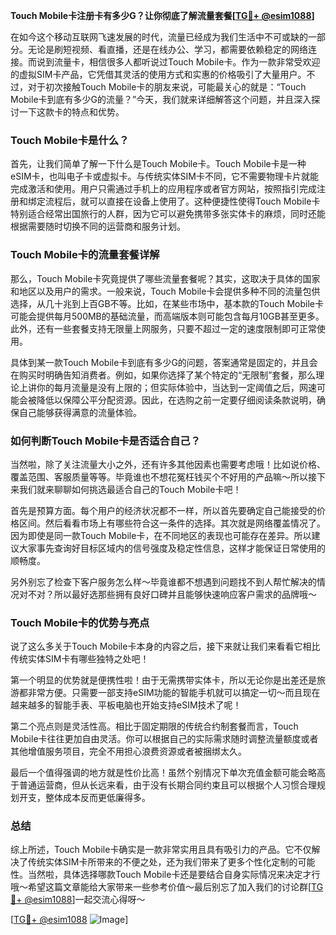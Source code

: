 **Touch Mobile卡注册卡有多少G？让你彻底了解流量套餐[[TG💪+ @esim1088](https://t.me/s/esim1088)]**

在如今这个移动互联网飞速发展的时代，流量已经成为我们生活中不可或缺的一部分。无论是刷短视频、看直播，还是在线办公、学习，都需要依赖稳定的网络连接。而说到流量卡，相信很多人都听说过Touch Mobile卡。作为一款非常受欢迎的虚拟SIM卡产品，它凭借其灵活的使用方式和实惠的价格吸引了大量用户。不过，对于初次接触Touch Mobile卡的朋友来说，可能最关心的就是：“Touch Mobile卡到底有多少G的流量？”今天，我们就来详细解答这个问题，并且深入探讨一下这款卡的特点和优势。

### Touch Mobile卡是什么？

首先，让我们简单了解一下什么是Touch Mobile卡。Touch Mobile卡是一种eSIM卡，也叫电子卡或虚拟卡。与传统实体SIM卡不同，它不需要物理卡片就能完成激活和使用。用户只需通过手机上的应用程序或者官方网站，按照指引完成注册和绑定流程后，就可以直接在设备上使用了。这种便捷性使得Touch Mobile卡特别适合经常出国旅行的人群，因为它可以避免携带多张实体卡的麻烦，同时还能根据需要随时切换不同的运营商和服务计划。

### Touch Mobile卡的流量套餐详解

那么，Touch Mobile卡究竟提供了哪些流量套餐呢？其实，这取决于具体的国家和地区以及用户的需求。一般来说，Touch Mobile卡会提供多种不同的流量包供选择，从几十兆到上百GB不等。比如，在某些市场中，基本款的Touch Mobile卡可能会提供每月500MB的基础流量，而高端版本则可能包含每月10GB甚至更多。此外，还有一些套餐支持无限量上网服务，只要不超过一定的速度限制即可正常使用。

具体到某一款Touch Mobile卡到底有多少G的问题，答案通常是固定的，并且会在购买时明确告知消费者。例如，如果你选择了某个特定的“无限制”套餐，那么理论上讲你的每月流量是没有上限的；但实际体验中，当达到一定阈值之后，网速可能会被降低以保障公平分配资源。因此，在选购之前一定要仔细阅读条款说明，确保自己能够获得满意的流量体验。

### 如何判断Touch Mobile卡是否适合自己？

当然啦，除了关注流量大小之外，还有许多其他因素也需要考虑哦！比如说价格、覆盖范围、客服质量等等。毕竟谁也不想花冤枉钱买个不好用的产品嘛～所以接下来我们就来聊聊如何挑选最适合自己的Touch Mobile卡吧！

首先是预算方面。每个用户的经济状况都不一样，所以首先要确定自己能接受的价格区间。然后看看市场上有哪些符合这一条件的选择。其次就是网络覆盖情况了。因为即使是同一款Touch Mobile卡，在不同地区的表现也可能存在差异。所以建议大家事先查询好目标区域内的信号强度及稳定性信息，这样才能保证日常使用的顺畅度。

另外别忘了检查下客户服务怎么样～毕竟谁都不想遇到问题找不到人帮忙解决的情况对不对？所以最好选那些拥有良好口碑并且能够快速响应客户需求的品牌哦～

### Touch Mobile卡的优势与亮点

说了这么多关于Touch Mobile卡本身的内容之后，接下来就让我们来看看它相比传统实体SIM卡有哪些独特之处吧！

第一个明显的优势就是便携性啦！由于无需携带实体卡，所以无论你是出差还是旅游都非常方便。只需要一部支持eSIM功能的智能手机就可以搞定一切～而且现在越来越多的智能手表、平板电脑也开始支持eSIM技术了呢！

第二个亮点则是灵活性高。相比于固定期限的传统合约制套餐而言，Touch Mobile卡往往更加自由灵活。你可以根据自己的实际需求随时调整流量额度或者其他增值服务项目，完全不用担心浪费资源或者被捆绑太久。

最后一个值得强调的地方就是性价比高！虽然个别情况下单次充值金额可能会略高于普通运营商，但从长远来看，由于没有长期合同约束且可以根据个人习惯合理规划开支，整体成本反而更低廉得多。

### 总结

综上所述，Touch Mobile卡确实是一款非常实用且具有吸引力的产品。它不仅解决了传统实体SIM卡所带来的不便之处，还为我们带来了更多个性化定制的可能性。当然啦，具体选择哪款Touch Mobile卡还是要结合自身实际情况来决定才行哦～希望这篇文章能给大家带来一些参考价值～最后别忘了加入我们的讨论群[[TG💪+ @esim1088](https://t.me/s/esim1088)]一起交流心得呀～

[[TG💪+ @esim1088](https://t.me/s/esim1088) ![Image](https://i.postimg.cc/4NQfJmqS/Snipaste-2025-05-13-00-14-12.png)]